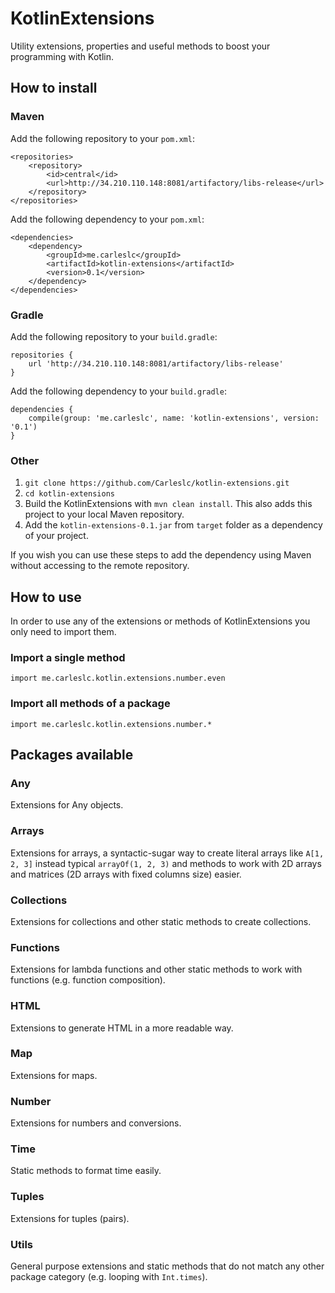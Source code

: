 # KotlinExtensions
Utility extensions, properties and useful methods to boost your programming with Kotlin.

## How to install

### Maven
Add the following repository to your `pom.xml`:
```
<repositories>
    <repository>
        <id>central</id>
        <url>http://34.210.110.148:8081/artifactory/libs-release</url>
    </repository>
</repositories>
```

Add the following dependency to your `pom.xml`:
```
<dependencies>
    <dependency>
        <groupId>me.carleslc</groupId>
        <artifactId>kotlin-extensions</artifactId>
        <version>0.1</version>
    </dependency>
</dependencies>
```

### Gradle

Add the following repository to your `build.gradle`:

```
repositories {
    url 'http://34.210.110.148:8081/artifactory/libs-release'
}
```

Add the following dependency to your `build.gradle`:
```
dependencies {
    compile(group: 'me.carleslc', name: 'kotlin-extensions', version: '0.1')
}
```

### Other

1. `git clone https://github.com/Carleslc/kotlin-extensions.git`
2. `cd kotlin-extensions`
3. Build the KotlinExtensions with `mvn clean install`. This also adds this project to your local Maven repository.
4. Add the `kotlin-extensions-0.1.jar` from `target` folder as a dependency of your project.

If you wish you can use these steps to add the dependency using Maven without accessing to the remote repository.

## How to use

In order to use any of the extensions or methods of KotlinExtensions you only need to import them.

### Import a single method
`import me.carleslc.kotlin.extensions.number.even`

### Import all methods of a package
`import me.carleslc.kotlin.extensions.number.*`

## Packages available

### Any
Extensions for Any objects.

### Arrays
Extensions for arrays, a syntactic-sugar way to create literal arrays like `A[1, 2, 3]` instead typical `arrayOf(1, 2, 3)`
and methods to work with 2D arrays and matrices (2D arrays with fixed columns size) easier.

### Collections
Extensions for collections and other static methods to create collections.

### Functions
Extensions for lambda functions and other static methods to work with functions (e.g. function composition).

### HTML
Extensions to generate HTML in a more readable way.

### Map
Extensions for maps.

### Number
Extensions for numbers and conversions.

### Time
Static methods to format time easily.

### Tuples
Extensions for tuples (pairs).

### Utils
General purpose extensions and static methods that do not match any other package category (e.g. looping with `Int.times`).
